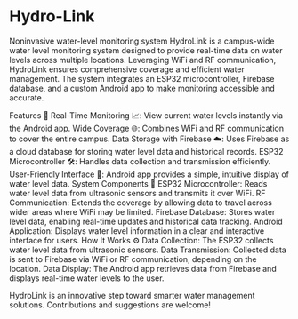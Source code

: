 # Hydro-Link
Noninvasive water-level monitoring system
HydroLink is a campus-wide water level monitoring system designed to provide real-time data on water levels across multiple locations. Leveraging WiFi and RF communication, HydroLink ensures comprehensive coverage and efficient water management. The system integrates an ESP32 microcontroller, Firebase database, and a custom Android app to make monitoring accessible and accurate.

Features 🌟
Real-Time Monitoring 📈: View current water levels instantly via the Android app.
Wide Coverage 🌐: Combines WiFi and RF communication to cover the entire campus.
Data Storage with Firebase ☁️: Uses Firebase as a cloud database for storing water level data and historical records.
ESP32 Microcontroller 🛠️: Handles data collection and transmission efficiently.
User-Friendly Interface 📲: Android app provides a simple, intuitive display of water level data.
System Components 🔧
ESP32 Microcontroller: Reads water level data from ultrasonic sensors and transmits it over WiFi.
RF Communication: Extends the coverage by allowing data to travel across wider areas where WiFi may be limited.
Firebase Database: Stores water level data, enabling real-time updates and historical data tracking.
Android Application: Displays water level information in a clear and interactive interface for users.
How It Works ⚙️
Data Collection: The ESP32 collects water level data from ultrasonic sensors.
Data Transmission: Collected data is sent to Firebase via WiFi or RF communication, depending on the location.
Data Display: The Android app retrieves data from Firebase and displays real-time water levels to the user.

HydroLink is an innovative step toward smarter water management solutions. Contributions and suggestions are welcome!
